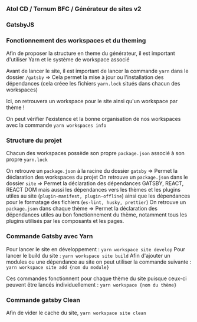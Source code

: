 ### Atol CD / Ternum BFC / Générateur de sites v2


### GatsbyJS

### Fonctionnement des workspaces et du theming
Afin de proposer la structure en theme du générateur, il est important d'utiliser Yarn et le système de workspace associé

Avant de lancer le site, il est important de lancer la commande `yarn` dans le dossier `/gatsby`
=> Cela permet la mise à jour ou l'installation des dépendances (cela créee les fichiers `yarn.lock` situés dans chacun des workspaces)

Ici, on retrouvera un workspace pour le site ainsi qu'un workspace par thème !

On peut vérifier l'existence et la bonne organisation de nos workspaces avec la commande `yarn workspaces info`

### Structure du projet
Chacun des workspaces possède son propre `package.json` associé à son propre `yarn.lock`

On retrouve un `package.json` à la racine du dossier `gatsby` => Permet la déclaration des workspaces du projet
On retrouve un `package.json` dans le dossier `site` => Permet la déclaration des dépendances GATSBY, REACT, REACT DOM mais aussi les dépendances vers les thèmes et les plugins utiles au site (`plugin-manifest, plugin-offline`) ainsi que les dépendances pour le formatage des fichiers (`es-lint, husky, prettier`)
On retrouve un `package.json` dans chaque thème => Permet la déclaration des dépendances utiles au bon fonctionnement du thème, notamment tous les plugins utilisés par les composants et les pages.


### Commande Gatsby avec Yarn

Pour lancer le site en développement : `yarn workspace site develop`
Pour lancer le build du site : `yarn workspace site build`
Afin d'ajouter un modules ou une dépendance au site on peut utiliser la commande suivante : `yarn workspace site add {nom du module}`

Ces commandes fonctionnent pour chaque thème du site puisque ceux-ci peuvent être lancés individuellement : `yarn workspace {nom du thème}`

### Commande gatsby Clean

Afin de vider le cache du site, `yarn workspace site clean`


